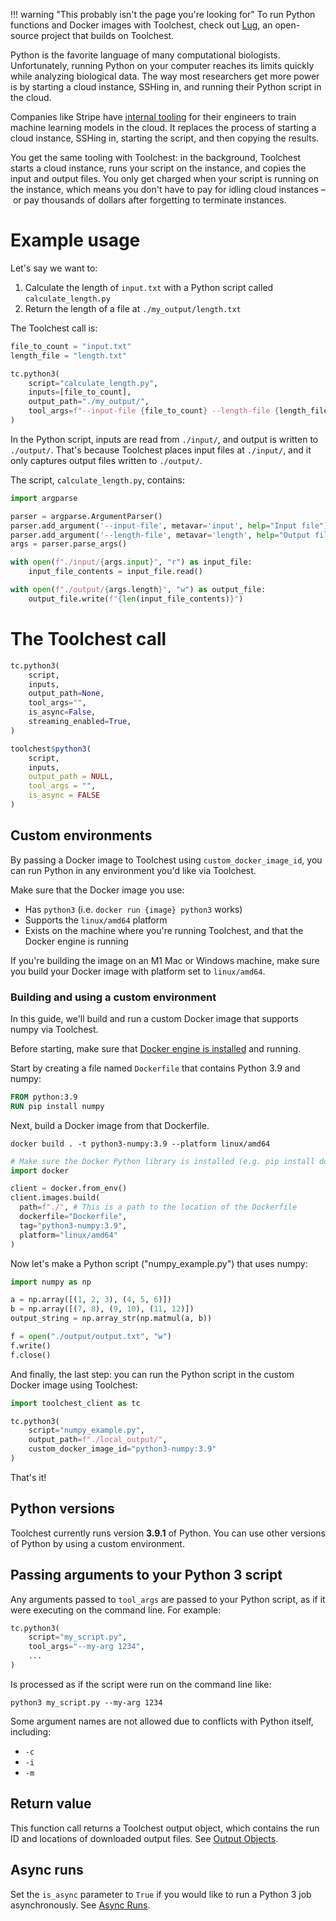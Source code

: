 !!! warning "This probably isn't the page you're looking for"
    To run Python functions and Docker images with Toolchest, check out [Lug](https://lug.dev), an open-source 
    project that builds on Toolchest.


Python is the favorite language of many computational biologists. Unfortunately, running Python on your computer reaches its limits quickly while analyzing biological data. The way most researchers get more power is by starting a cloud instance, SSHing in, and running their Python script in the cloud.

Companies like Stripe have [internal tooling](https://stripe.com/blog/railyard-training-models) for their engineers to train machine learning models in the cloud. It replaces the process of starting a cloud instance, SSHing in, starting the script, and then copying the results.

You get the same tooling with Toolchest: in the background, Toolchest starts a cloud instance, runs your script on the instance, and copies the input and output files. You only get charged when your script is running on the instance, which means you don't have to pay for idling cloud instances – or pay thousands of dollars after forgetting to terminate instances.

Example usage
=============

Let's say we want to:

1. Calculate the length of `input.txt` with a Python script called `calculate_length.py`
2. Return the length of a file at `./my_output/length.txt`

The Toolchest call is:

```python
file_to_count = "input.txt"
length_file = "length.txt"

tc.python3(
    script="calculate_length.py",
    inputs=[file_to_count],
    output_path="./my_output/",
    tool_args=f"--input-file {file_to_count} --length-file {length_file}",
)
```

In the Python script, inputs are read from `./input/`, and output is written to `./output/`. That's because Toolchest places input files at `./input/`, and it only captures output files written to `./output/`.

The script, `calculate_length.py`, contains:

```python
import argparse

parser = argparse.ArgumentParser()
parser.add_argument('--input-file', metavar='input', help="Input file")
parser.add_argument('--length-file', metavar='length', help="Output file")
args = parser.parse_args()

with open(f"./input/{args.input}", "r") as input_file:
    input_file_contents = input_file.read()

with open(f"./output/{args.length}", "w") as output_file:
    output_file.write(f"{len(input_file_contents)}")
```

The Toolchest call
==================

```python
tc.python3(
  	script,
  	inputs,
  	output_path=None,
  	tool_args="",
  	is_async=False,
  	streaming_enabled=True,
)
```
```r
toolchest$python3(
    script,
  	inputs,
  	output_path = NULL,
  	tool_args = "",
  	is_async = FALSE
)
```

Custom environments
-------------------

By passing a Docker image to Toolchest using `custom_docker_image_id`, you can run Python in any environment you'd like via Toolchest.

Make sure that the Docker image you use:

- Has `python3` (i.e. `docker run {image} python3` works)
- Supports the `linux/amd64` platform
- Exists on the machine where you're running Toolchest, and that the Docker engine is running

If you're building the image on an M1 Mac or Windows machine, make sure you build your Docker image with platform set to `linux/amd64`.

### Building and using a custom environment

In this guide, we'll build and run a custom Docker image that supports numpy via Toolchest.

Before starting, make sure that [Docker engine is installed](https://docs.docker.com/engine/install/) and running.

Start by creating a file named `Dockerfile` that contains Python 3.9 and numpy:

```dockerfile Dockerfile
FROM python:3.9
RUN pip install numpy
```

Next, build a Docker image from that Dockerfile.

```shell
docker build . -t python3-numpy:3.9 --platform linux/amd64
```
```python
# Make sure the Docker Python library is installed (e.g. pip install docker)
import docker 

client = docker.from_env()
client.images.build(
  path=f"./", # This is a path to the location of the Dockerfile
  dockerfile="Dockerfile",
  tag="python3-numpy:3.9",
  platform="linux/amd64"
) 
```

Now let's make a Python script ("numpy_example.py") that uses numpy:

```python
import numpy as np

a = np.array([(1, 2, 3), (4, 5, 6)])
b = np.array([(7, 8), (9, 10), (11, 12)])
output_string = np.array_str(np.matmul(a, b))

f = open("./output/output.txt", "w")
f.write()
f.close()
```

And finally, the last step: you can run the Python script in the custom Docker image using Toolchest:

```python
import toolchest_client as tc

tc.python3(
    script="numpy_example.py",
    output_path=f"./local_output/",
    custom_docker_image_id="python3-numpy:3.9"
)
```

 That's it!

Python versions
---------------

Toolchest currently runs version **3.9.1** of Python. You can use other versions of Python by using a custom environment.

Passing arguments to your Python 3 script
-----------------------------------------

Any arguments passed to `tool_args` are passed to your Python script, as if it were executing on the command line. For example:

```python
tc.python3(
    script="my_script.py",
    tool_args="--my-arg 1234",
    ...
)
```

Is processed as if the script were run on the command line like:

```shell
python3 my_script.py --my-arg 1234
```

Some argument names are not allowed due to conflicts with Python itself, including:

- `-c`
- `-i`
- `-m`

Return value
------------

This function call returns a Toolchest output object, which contains the run ID and locations of downloaded output files. See [Output Objects](doc:output-objects).

Async runs
----------

Set the `is_async` parameter to `True` if you would like to run a Python 3 job asynchronously. See [Async Runs](../feature-reference/async-runs.md).